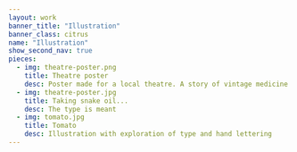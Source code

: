 ```yaml
---
layout: work
banner_title: "Illustration"
banner_class: citrus
name: "Illustration"
show_second_nav: true
pieces:
  - img: theatre-poster.png
    title: Theatre poster
    desc: Poster made for a local theatre. A story of vintage medicine and snakelike caniving...
  - img: theatre-poster.jpg
    title: Taking snake oil...
    desc: The type is meant
  - img: tomato.jpg
    title: Tomato
    desc: Illustration with exploration of type and hand lettering
---
```

